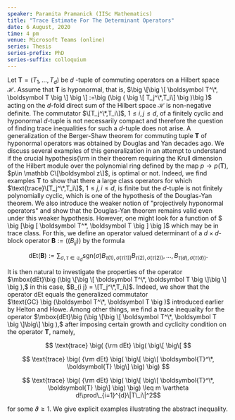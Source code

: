 ```yaml
---
speaker: Paramita Pramanick (IISc Mathematics)
title: "Trace Estimate For The Determinant Operators"
date: 6 August, 2020
time: 4 pm
venue: Microsoft Teams (online)
series: Thesis
series-prefix: PhD
series-suffix: colloquium
---
```


Let $\boldsymbol T=(T_1, \ldots , T_d)$ be $d$ -tuple of commuting operators
on a Hilbert space $\mathcal{H}$. Assume that $\boldsymbol T$ is hyponormal, 
that is, 
$\big \[\big \[ \boldsymbol T^\*, \boldsymbol T \big \] \big \]
:=\big (\big ( \big \[ T_j^\*,T_i\] \big )\big )$ acting on the $d$-fold
direct sum of the Hilbert space $\mathcal{H}$ is non-negative definite. 
The commutator $\[T_j^\*,T_i\]$, $1\leq i,j \leq d$, of a finitely cyclic and 
hyponormal $d$-tuple is not necessarily compact and therefore the question
 of finding trace inequalities for such a $d$-tuple does not arise. 
A generalization of the Berger-Shaw theorem for commuting tuple $\boldsymbol T$ of
hyponormal operators was obtained by Douglas and Yan decades ago.  We discuss several
examples of this generalization in an attempt to understand if the crucial hypothesis{\rm 
in their theorem requiring the Krull dimension of the Hilbert module over the polynomial
ring defined by the map $p\to p(\boldsymbol T)$, $p\in \mathbb C\[\boldsymbol z\]$, is
optimal or not. Indeed, we find examples $\boldsymbol T$ to show that there a large class
operators for which $\text{trace}\[T_j^\*,T_i\]$, $1\leq j,i \leq d$, is finite but the
$d$-tuple is not finitely polynomially cyclic, which is one of the hypothesis of the
Douglas-Yan theorem. We also introduce the weaker notion of "projectively hyponormal 
operators" and show that the Douglas-Yan theorem remains valid even under this weaker hypothesis. 
However, one might look for a function of 
$ \big \[\big \[ \boldsymbol T^\*, \boldsymbol T \big \] \big \]$ 
which may be in trace class. For this, we define an operator valued determinant of a 
$d\times d$-block operator $\boldsymbol B := \big (\big ( B_{i j} \big ) \big )$ 
by the formula 

$$\text{dEt}\big (\boldsymbol{B}\big ):=\sum_{\sigma, \tau \in \mathfrak S_d} 
\text{sgn}(\sigma)B_{\tau(1),\sigma(\tau(1))}B_{\tau(2),\sigma(\tau(2))},\ldots, 
B_{\tau(d),\sigma(\tau(d))}.$$

It is then natural to investigate the properties of the operator 
$\mbox{dEt}\big (\big \[\big \[ \boldsymbol T^\*, \boldsymbol T \big \]\big \] \big ),$
in this case, $B_{i j} = \[T_j^\*,T_i\]$. 
Indeed, we show that the operator dEt equals the generalized commutator  
$\text{GC} \big (\boldsymbol T^\*, \boldsymbol T \big )$ introduced earlier by 
Helton and Howe. Among other things, we find a trace inequality for the operator 
$\mbox{dEt}\big (\big \[\big \[ \boldsymbol T^\*, \boldsymbol T \big \]\big\] \big ),$ 
after imposing certain growth and cyclicity condition on the operator $\boldsymbol T$, namely,

$$ \text{trace} \big( {\rm dEt} \big( \big\[ \big\[ $$

$$ \text{trace} \big( {\rm dEt} \big( \big\[ \big\[ \boldsymbol{T}^\*, \boldsymbol{T} \big\] \big) \big) $$

$$ \text{trace} \big( {\rm dEt} \big( \big\[ \big\[ \boldsymbol{T}^\*, \boldsymbol{T} \big\] \big) \big)
\leq m \vartheta d!\prod\_{i=1}^{d}\|T\_i\|^2$$

for some $\vartheta \geq 1.$ We give explicit examples illustrating the abstract inequality.
